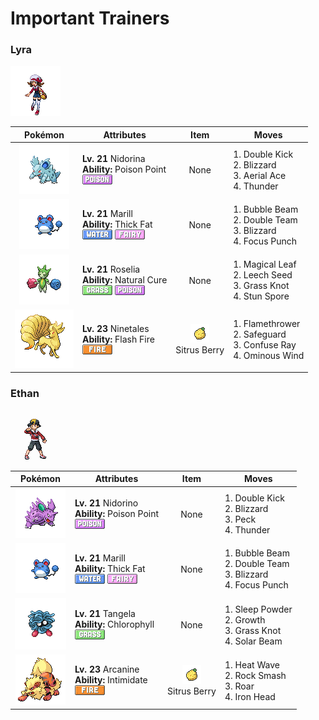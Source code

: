 # Important Trainers

### Lyra

![Lyra](../../assets/important_trainers/lyra.png "Lyra")

| Pokémon | Attributes | Item | Moves |
|:-------:|------------|:----:|-------|
| ![Nidorina](../../assets/sprites/nidorina/front.gif "Nidorina: When feeding its young, it first chews the food into a paste, then spits it out for the offspring.") | **Lv. 21** Nidorina<br>**Ability:** <span class="tooltip" title="Contact with the Pokémon may poison the foe.">Poison Point</span><br>![poison](../../assets/types/poison.png "Poison") | None | 1. <span class="tooltip" title="The foe is quickly kicked twice in succession using both feet. ">Double Kick</span><br>2. <span class="tooltip" title="A howling blizzard is summoned to strike the foe. It may also freeze the target solid.">Blizzard</span><br>3. <span class="tooltip" title="The user confounds the foe with speed, then slashes. The attack lands without fail.">Aerial Ace</span><br>4. <span class="tooltip" title="A wicked thunderbolt is dropped on the foe to inflict damage. It may also leave the target paralyzed.">Thunder</span> |
| ![Marill](../../assets/sprites/marill/front.gif "Marill: The tip of its tail, which contains oil that is lighter than water, lets it swim without drowning.") | **Lv. 21** Marill<br>**Ability:** <span class="tooltip" title="Ups resistance to Fire-​ and Ice-type moves.">Thick Fat</span><br>![water](../../assets/types/water.png "Water") ![fairy](../../assets/types/fairy.png "Fairy") | None | 1. <span class="tooltip" title="A spray of bubbles is forcefully ejected at the foe. It may also lower the target’s Speed stat.">Bubble Beam</span><br>2. <span class="tooltip" title="By moving rapidly, the user makes illusory copies of itself to raise its evasiveness. ">Double Team</span><br>3. <span class="tooltip" title="A howling blizzard is summoned to strike the foe. It may also freeze the target solid.">Blizzard</span><br>4. <span class="tooltip" title="The user focuses its mind before launching a punch. It will fail if the user is hit before it is used.">Focus Punch</span> |
| ![Roselia](../../assets/sprites/roselia/front.gif "Roselia: ROSELIA that drink nutritionally rich springwater are said to reveal rare coloration when they bloom.") | **Lv. 21** Roselia<br>**Ability:** <span class="tooltip" title="All status problems heal when it switches out.">Natural Cure</span><br>![grass](../../assets/types/grass.png "Grass") ![poison](../../assets/types/poison.png "Poison") | None | 1. <span class="tooltip" title="The user scatters curious leaves that chase the foe. This attack will not miss.">Magical Leaf</span><br>2. <span class="tooltip" title="A seed is planted on the foe. It steals some HP from the foe to heal the user on every turn.">Leech Seed</span><br>3. <span class="tooltip" title="The user snares the foe with grass and trips it. The heavier the foe, the greater the damage.">Grass Knot</span><br>4. <span class="tooltip" title="The user scatters a cloud of paralyzing powder. It may paralyze the target.">Stun Spore</span> |
| ![Ninetales](../../assets/sprites/ninetales/front.gif "Ninetales: Some legends claim that each of its nine tails has its own unique type of special mystical power.") | **Lv. 23** Ninetales<br>**Ability:** <span class="tooltip" title="It powers up Fire-type moves if it’s hit by one.">Flash Fire</span><br>![fire](../../assets/types/fire.png "Fire") | ![Sitrus Berry](../../assets/items/sitrus_berry.png "Sitrus Berry")<br><span class="tooltip" title="It may be used or held by a Pokémon to heal the user’s HP a little.">Sitrus Berry</span> | 1. <span class="tooltip" title="The foe is scorched with an intense blast of fire. The target may also be left with a burn.">Flamethrower</span><br>2. <span class="tooltip" title="The user creates a protective field that prevents status problems for five turns.">Safeguard</span><br>3. <span class="tooltip" title="The foe is exposed to a sinister ray that triggers confusion. ">Confuse Ray</span><br>4. <span class="tooltip" title="The user creates a gust of repulsive wind. It may also raise all the user’s stats at once.">Ominous Wind</span> |


### Ethan

![Ethan](../../assets/important_trainers/ethan.png "Ethan")

| Pokémon | Attributes | Item | Moves |
|:-------:|------------|:----:|-------|
| ![Nidorino](../../assets/sprites/nidorino/front.gif "Nidorino: It raises its big ears to check its surroundings. If it senses anything, it attacks immediately.") | **Lv. 21** Nidorino<br>**Ability:** <span class="tooltip" title="Contact with the Pokémon may poison the foe.">Poison Point</span><br>![poison](../../assets/types/poison.png "Poison") | None | 1. <span class="tooltip" title="The foe is quickly kicked twice in succession using both feet. ">Double Kick</span><br>2. <span class="tooltip" title="A howling blizzard is summoned to strike the foe. It may also freeze the target solid.">Blizzard</span><br>3. <span class="tooltip" title="The foe is jabbed with a sharply pointed beak or horn. ">Peck</span><br>4. <span class="tooltip" title="A wicked thunderbolt is dropped on the foe to inflict damage. It may also leave the target paralyzed.">Thunder</span> |
| ![Marill](../../assets/sprites/marill/front.gif "Marill: The tip of its tail, which contains oil that is lighter than water, lets it swim without drowning.") | **Lv. 21** Marill<br>**Ability:** <span class="tooltip" title="Ups resistance to Fire-​ and Ice-type moves.">Thick Fat</span><br>![water](../../assets/types/water.png "Water") ![fairy](../../assets/types/fairy.png "Fairy") | None | 1. <span class="tooltip" title="A spray of bubbles is forcefully ejected at the foe. It may also lower the target’s Speed stat.">Bubble Beam</span><br>2. <span class="tooltip" title="By moving rapidly, the user makes illusory copies of itself to raise its evasiveness. ">Double Team</span><br>3. <span class="tooltip" title="A howling blizzard is summoned to strike the foe. It may also freeze the target solid.">Blizzard</span><br>4. <span class="tooltip" title="The user focuses its mind before launching a punch. It will fail if the user is hit before it is used.">Focus Punch</span> |
| ![Tangela](../../assets/sprites/tangela/front.gif "Tangela: The vines that cloak its entire body are always jiggling. They effectively unnerve its foes.") | **Lv. 21** Tangela<br>**Ability:** <span class="tooltip" title="Boosts the Pokémon’s Speed in sunshine.">Chlorophyll</span><br>![grass](../../assets/types/grass.png "Grass") | None | 1. <span class="tooltip" title="The user scatters a big cloud of sleep- inducing dust around the foe. ">Sleep Powder</span><br>2. <span class="tooltip" title="The user’s body is forced to grow all at once. It raises the Sp. Atk stat. ">Growth</span><br>3. <span class="tooltip" title="The user snares the foe with grass and trips it. The heavier the foe, the greater the damage.">Grass Knot</span><br>4. <span class="tooltip" title="A two-turn attack. The user gathers light, then blasts a bundled beam on the second turn.">Solar Beam</span> |
| ![Arcanine](../../assets/sprites/arcanine/front.gif "Arcanine: This legendary Chinese Pokémon is considered magnificent. Many people are enchanted by its grand mane.") | **Lv. 23** Arcanine<br>**Ability:** <span class="tooltip" title="Lowers the foe’s Attack stat.">Intimidate</span><br>![fire](../../assets/types/fire.png "Fire") | ![Sitrus Berry](../../assets/items/sitrus_berry.png "Sitrus Berry")<br><span class="tooltip" title="It may be used or held by a Pokémon to heal the user’s HP a little.">Sitrus Berry</span> | 1. <span class="tooltip" title="The user exhales a heated breath on the foe to attack. It may also leave the target with a burn.">Heat Wave</span><br>2. <span class="tooltip" title="The user hits with a punch that may lower the target’s Defense. It can also smash cracked boulders.">Rock Smash</span><br>3. <span class="tooltip" title="The foe is scared off, to be replaced by another Pokémon in its party. In the wild, the battle ends.">Roar</span><br>4. <span class="tooltip" title="The foe slams the target with its steel-hard head. It may also make the target flinch.">Iron Head</span> |


